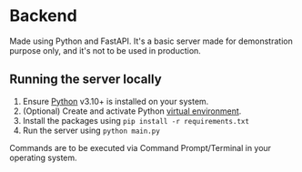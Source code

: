 # Backend
Made using Python and FastAPI. It's a basic server made for demonstration purpose only, and it's not to be used in production.

## Running the server locally
1. Ensure [Python](https://www.python.org/) v3.10+ is installed on your system.
2. (Optional) Create and activate Python [virtual environment](https://docs.python.org/3/library/venv.html).
3. Install the packages using `pip install -r requirements.txt`
4. Run the server using `python main.py`

Commands are to be executed via Command Prompt/Terminal in your operating system.